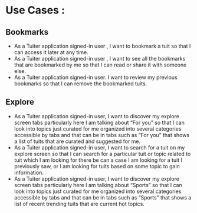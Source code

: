 # Use Cases :

## Bookmarks

- As a Tuiter application signed-in user , I want to bookmark a tuit so that I can access it later at any time.
- As a Tuiter application signed-in user , I want to see all the bookmarks that are bookmarked by me so that I can read or share it with someone else.
- As a Tuiter application signed-in user. I want to review my previous bookmarks so that I can remove the bookmarked tuits.

## Explore

- As a Tuiter application signed-in user, I want to discover my explore screen tabs particularly here I am talking about “For you” so that I can look into topics just curated for me organized into several categories accessible by tabs and that can be in tabs such as “For you” that shows a list of tuits that are curated and suggested for me.
- As a Tuiter application signed-in user, I want to search for a tuit on my explore screen so that I can search for a particular tuit or topic related to tuit which I am looking for there be can a case I am looking for a tuit I previously saw, or I am looking for tuits based on some topic to gain information.
- As a Tuiter application signed-in user, I want to discover my explore screen tabs particularly here I am talking about “Sports” so that I can look into topics just curated for me organized into several categories accessible by tabs and that can be in tabs such as “Sports” that shows a list of recent trending tuits that are current hot topics.